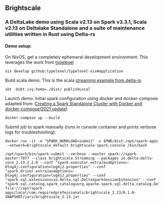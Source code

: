## Brightscale

### A DeltaLake demo using Scala v2.13 on Spark v3.3.1, Scala v2.13 on Deltalake Standalone and a suite of maintenance utilities written in Rust using Delta-rs

#### Demo setup:

On NixOS, get a completely ephemeral development environment:
This leverages the work from [typelevel](https://github.com/typelevel/typelevel-nix)

```shell
nix develop github:typelevel/typelevel-nix#application
```

Build scala demo:
This is the scala [streaming example from delta-io](https://github.com/delta-io/delta/blob/master/examples/scala/src/main/scala/example/Streaming.scala)

```shell
sbt -Dsbt.ivy.home=./dist/ publishLocal
```

Launch demo:
Initial spark configuration using docker and docker-compose adapted from: [Creating a Spark Standalone Cluster with Docker and docker-compose(2021 update)](https://dev.to/mvillarrealb/creating-a-spark-standalone-cluster-with-docker-and-docker-compose-2021-update-6l4)

```shell
docker-compose up --build
```


Submit job to spark manually (runs in console container and prints verbose logs for troubleshooting):

```shell
docker run -it -e "SPARK_WORKLOAD=submit" -v $PWD/dist:/opt/spark-apps --network=brightscale_default brightscale-spark-console /bin/bash

/opt/spark/bin/spark-submit --verbose --master spark://spark-master:7077 --class brightscale.Streaming --packages io.delta:delta-core_2.13:2.2.0 --conf "spark.executor.extraJavaOptions=-Dlog4j.configuration=log4j2.properties" --conf "spark.driver.extraJavaOptions=-Dlog4j.configuration=log4j2.properties" --conf "spark.sql.extensions=io.delta.sql.DeltaSparkSessionExtension" --conf "spark.sql.catalog.spark_catalog=org.apache.spark.sql.delta.catalog.DeltaCatalog" file:///opt/spark-apps/local/com.requiredprofessionals/brightscale_2.13/0.1.0-SNAPSHOT/jars/brightscale_2.13.jar
```
